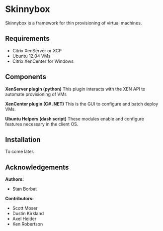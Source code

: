 Skinnybox
=========
Skinnybox is a framework for thin provisioning of virtual machines.

Requirements
------------
 * Citrix XenServer or XCP
 * Ubuntu 12.04 VMs
 * Citrix XenCenter for Windows

Components
----------
**XenServer plugin (python)**
This plugin interacts with the XEN API to automate provisioning of VMs
  
**XenCenter plugin (C# .NET)**
This is the GUI to configure and batch deploy VMs.
    
**Ubuntu Helpers (dash script)**
These modules enable and configure features necessary in the client OS.  
  
Installation
------------
To come later.

Acknowledgements
----------------
**Authors:**
- Stan Borbat

**Contributors:**
- Scott Moser
- Dustin Kirkland
- Axel Heider
- Ken Robertson
